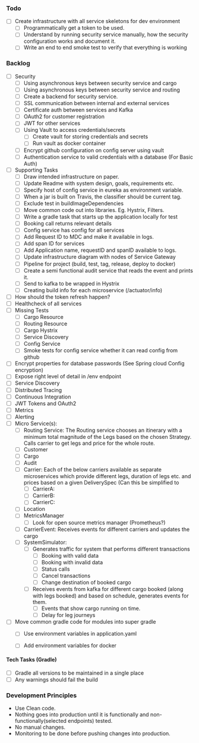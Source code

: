 ### Todo
- [ ] Create infrastructure with all service skeletons for dev environment
    - [ ] Programmatically get a token to be used.
    - [ ] Understand by running security service manually, how the security configuration 
        works and document it.
    - [ ] Write an end to end smoke test to verify that everything is working
    
### Backlog
- [ ] Security
    - [ ] Using asynchronous keys between security service and cargo
    - [ ] Using asynchronous keys between security service and routing 
    - [ ] Create a backend for security service. 
    - [ ] SSL communication between internal and external services
    - [ ] Certificate auth between services and Kafka
    - [ ] OAuth2 for customer registration
    - [ ] JWT for other services
    - [ ] Using Vault to access credentials/secrets
        - [ ] Create vault for storing credentials and secrets
        - [ ] Run vault as docker container
    - [ ] Encrypt github configuration on config server using vault
    - [ ] Authentication service to valid credentials with a database (For Basic Auth)

- [ ] Supporting Tasks
    - [ ] Draw intended infrastructure on paper.
    - [ ] Update Readme with system design, goals, requirements etc.
    - [ ] Specify host of config service in eureka as environment variable.
    - [ ] When a jar is built on Travis, the classifier should be current tag.
    - [ ] Exclude test in buildImageDependencies
    - [ ] Move common code out into libraries. Eg. Hystrix, Filters.
    - [ ] Write a gradle task that starts up the application locally for test
     - [ ] Booking call returns relevant details
     - [ ] Config service has config for all services
    - [ ] Add Request ID to MDC and make it available in logs.
    - [ ] Add span ID for services
    - [ ] Add Application name, requestID and spanID available to logs.
    - [ ] Update infrastructure diagram with nodes of Service Gateway
    - [ ] Pipeline for project (build, test, tag, release, deploy to docker)
    - [ ] Create a semi functional audit service that reads the event and prints it.
    - [ ] Send to kafka to be wrapped in Hystrix
    - [ ] Creating build info for each microservice (/actuator/info)
- [ ] How should the token refresh happen?
- [ ] Healthcheck of all services
- [ ] Missing Tests
    - [ ] Cargo Resource
    - [ ] Routing Resource
    - [ ] Cargo Hystrix
    - [ ] Service Discovery
    - [ ] Config Service
    - [ ] Smoke tests for config service whether it can read config from github
- [ ] Encrypt properties for database passwords (See Spring cloud Config encryption)
- [ ] Expose right level of detail in /env endpoint
- [ ] Service Discovery
- [ ] Distributed Tracing
- [ ] Continuous Integration
- [ ] JWT Tokens and OAuth2
- [ ] Metrics
- [ ] Alerting
- [ ] Micro Service(s):
    - [ ] Routing Service: The Routing service chooses an itinerary with a minimum total magnitude of the Legs based on the chosen Strategy. Calls carrier to get legs and price for the whole route.
    - [ ] Customer
    - [ ] Cargo
    - [ ] Audit
    - [ ] Carrier: Each of the below carriers available as separate microservices which provide different legs, duration of legs etc. and prices based on a given DeliverySpec (Can this be simplified to
        - [ ] CarrierA:
        - [ ] CarrierB:
        - [ ] CarrierC:
    - [ ] Location
    - [ ] MetricsManager
        - [ ] Look for open source metrics manager (Prometheus?)
    - [ ] CarrierEvent: Receives events for different carriers and updates the cargo
    - [ ] SystemSimulator:
        - [ ] Generates traffic for system that performs different transactions
            - [ ] Booking with valid data
            - [ ] Booking with invalid data
            - [ ] Status calls
            - [ ] Cancel transactions
            - [ ] Change destination of booked cargo
        - [ ] Receives events from kafka for different cargo booked (along with legs booked) and based on schedule, generates events for them.
            - [ ] Events that show cargo running on time.
            - [ ] Delay for leg journeys

- [ ] Move common gradle code for modules into super gradle
    - [ ] Use environment variables in application.yaml
    - [ ] Add environment variables for docker


#### Tech Tasks (Gradle)
- [ ] Gradle all versions to be maintained in a single place
- [ ] Any warnings should fail the build

### Development Principles
* Use Clean code.
* Nothing goes into production until it is functionally and non-functionally(selected endpoints) tested.
* No manual changes.
* Monitoring to be done before pushing changes into production.